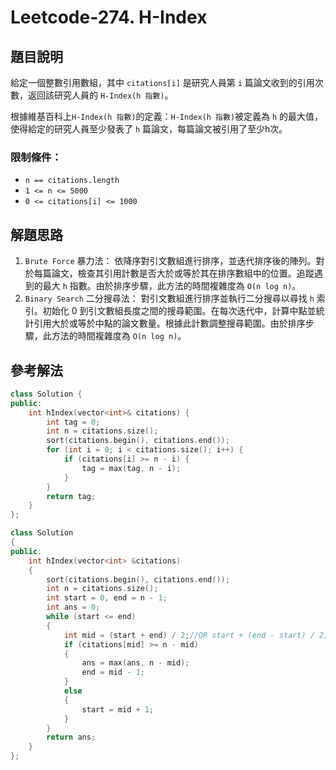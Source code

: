 
# Leetcode-274. H-Index
## 題目說明
給定一個整數引用數組，其中 `citations[i]` 是研究人員第 `i` 篇論文收到的引用次數，返回該研究人員的 `H-Index(h 指數)`。

根據維基百科上`H-Index(h 指數)`的定義：`H-Index(h 指數)`被定義為 `h` 的最大值，使得給定的研究人員至少發表了 `h` 篇論文，每篇論文被引用了至少h次。
### 限制條件：
- `n == citations.length`
- `1 <= n <= 5000`
- `0 <= citations[i] <= 1000`

## 解題思路
1. `Brute Force` 暴力法：
依降序對引文數組進行排序，並迭代排序後的陣列。對於每篇論文，檢查其引用計數是否大於或等於其在排序數組中的位置。追蹤遇到的最大 `h` 指數。由於排序步驟，此方法的時間複雜度為 `O(n log n)`。
2. `Binary Search` 二分搜尋法：
對引文數組進行排序並執行二分搜尋以尋找 `h` 索引。初始化 0 到引文數組長度之間的搜尋範圍。在每次迭代中，計算中點並統計引用大於或等於中點的論文數量。根據此計數調整搜尋範圍。由於排序步驟，此方法的時間複雜度為 `O(n log n)`。
## 參考解法
```cpp title="C++ Brute Force" showLineNumbers
class Solution {
public:
    int hIndex(vector<int>& citations) {
        int tag = 0;
        int n = citations.size();
        sort(citations.begin(), citations.end());
        for (int i = 0; i < citations.size(); i++) {
            if (citations[i] >= n - i) {
                tag = max(tag, n - i);
            }
        }
        return tag;
    }
};
```
```cpp title="C++ Binary Search" showLineNumbers
class Solution
{
public:
    int hIndex(vector<int> &citations)
    {
        sort(citations.begin(), citations.end());
        int n = citations.size();
        int start = 0, end = n - 1;
        int ans = 0;
        while (start <= end)
        {
            int mid = (start + end) / 2;//OR start + (end - start) / 2;也可
            if (citations[mid] >= n - mid)
            {
                ans = max(ans, n - mid);
                end = mid - 1;
            }
            else
            {
                start = mid + 1;
            }
        }
        return ans;
    }
};
```